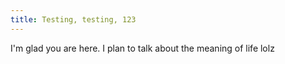```yaml
---
title: Testing, testing, 123
---
```


I'm glad you are here. I plan to talk about the meaning of life lolz
